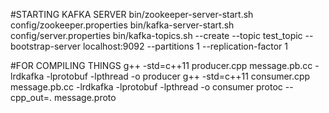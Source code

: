 #STARTING KAFKA SERVER
bin/zookeeper-server-start.sh config/zookeeper.properties
bin/kafka-server-start.sh config/server.properties
bin/kafka-topics.sh --create --topic test_topic --bootstrap-server localhost:9092 --partitions 1 --replication-factor 1



#FOR COMPILING THINGS
g++ -std=c++11 producer.cpp message.pb.cc -lrdkafka -lprotobuf -lpthread -o producer
g++ -std=c++11 consumer.cpp message.pb.cc -lrdkafka -lprotobuf -lpthread -o consumer
protoc --cpp_out=. message.proto



